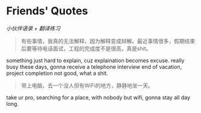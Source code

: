 # Friends' Quotes

*小伙伴语录 + 翻译练习*

> 有些事情，我真的无法解释，因为解释变成辩解。最近事情很多，假期结束后要等待电话面试，工程的完成度不是很高，真是shit。

something just hard to explain, cuz explaination becomes excuse. really busy these days, gonna receive a telephone interview end of vacation, project completion not good, what a shit.

> 带上电脑，去一个没人但有WiFi的地方，静静地坐一天。

take ur pro, searching for a place, with nobody but wifi, gonna stay all day long.
